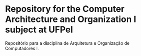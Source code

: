 # Repository for the Computer Architecture and Organization I subject at UFPel
Repositório para a disciplina de Arquitetura e Organização de Computadores I.
